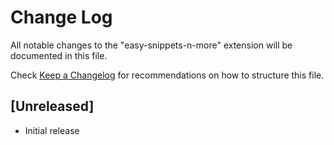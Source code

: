# Change Log

All notable changes to the "easy-snippets-n-more" extension will be documented in this file.

Check [Keep a Changelog](http://keepachangelog.com/) for recommendations on how to structure this file.

## [Unreleased]

- Initial release